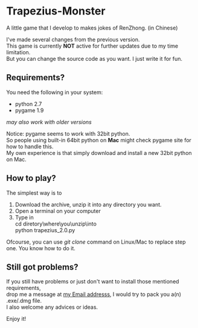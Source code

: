 Trapezius-Monster
=================

A little game that I develop to makes jokes of RenZhong. (in Chinese)

I've made several changes from the previous version.  
This game is currently **NOT** active for further updates due to my time limitation.  
But you can change the source code as you want. I just write it for fun.  

Requirements?
-----------------------
You need the following in your system:
* python 2.7
* pygame 1.9  

*may also work with older versions*

Notice:
pygame seems to work with 32bit python.   
So people using built-in 64bit python on **Mac** might check pygame site for how to handle this.  
My own experience is that simply download and install a new 32bit python on Mac.  

How to play?
-----------------------
The simplest way is to  
1.  Download the archive, unzip it into any directory you want.  
2.  Open a terminal on your computer  
3.  Type in  
        cd diretory\where\you\unzip\into    
        python trapezius_2.0.py

Ofcourse, you can use *git clone* command on Linux/Mac to replace step one.
You know how to do it.

Still got problems?
-------------------
If you still have problems or just don't want to install those mentioned requirements,  
drop me a message at [my Email addresss](schan.huang@gmail.com), I would try to pack you a(n) .exe/.dmg file.  
I also welcome any advices or ideas.  

Enjoy it!
